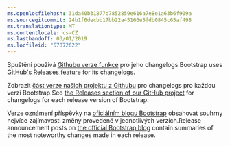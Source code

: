 ```yaml
---
ms.openlocfilehash: 31da40b31877b7852859e616a7e8e1a63b6f909a
ms.sourcegitcommit: 24b1f6decbb17bb22a45166e5fdb0845c65af498
ms.translationtype: MT
ms.contentlocale: cs-CZ
ms.lasthandoff: 03/01/2019
ms.locfileid: "57072622"
---
```

<span data-ttu-id="0451d-101">Spuštění používá [Githubu verze funkce](https://github.com/blog/1547-release-your-software) pro jeho changelogs.</span><span class="sxs-lookup"><span data-stu-id="0451d-101">Bootstrap uses [GitHub's Releases feature](https://github.com/blog/1547-release-your-software) for its changelogs.</span></span>

<span data-ttu-id="0451d-102">Zobrazit [část verze našich projektu z Githubu](https://github.com/twbs/bootstrap/releases) pro changelogs pro každou verzi Bootstrap.</span><span class="sxs-lookup"><span data-stu-id="0451d-102">See [the Releases section of our GitHub project](https://github.com/twbs/bootstrap/releases) for changelogs for each release version of Bootstrap.</span></span>

<span data-ttu-id="0451d-103">Verze oznámení příspěvky na [oficiálním blogu Bootstrap](http://blog.getbootstrap.com) obsahovat souhrny nejvíce zajímavosti změny provedené v jednotlivých verzích.</span><span class="sxs-lookup"><span data-stu-id="0451d-103">Release announcement posts on [the official Bootstrap blog](http://blog.getbootstrap.com) contain summaries of the most noteworthy changes made in each release.</span></span>
